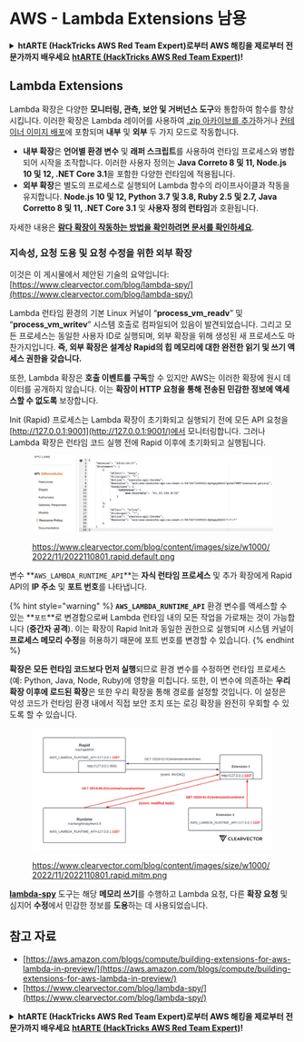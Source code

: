 # AWS - Lambda Extensions 남용

<details>

<summary><strong>htARTE (HackTricks AWS Red Team Expert)로부터 AWS 해킹을 제로부터 전문가까지 배우세요</strong> <a href="https://training.hacktricks.xyz/courses/arte"><strong>htARTE (HackTricks AWS Red Team Expert)</strong></a><strong>!</strong></summary>

HackTricks를 지원하는 다른 방법:

* **회사가 HackTricks에 광고되길 원하거나** **HackTricks를 PDF로 다운로드**하려면 [**SUBSCRIPTION PLANS**](https://github.com/sponsors/carlospolop)를 확인하세요!
* [**공식 PEASS & HackTricks 스왜그**](https://peass.creator-spring.com)를 구매하세요
* [**The PEASS Family**](https://opensea.io/collection/the-peass-family)를 발견하세요, 당사의 독점 [**NFTs**](https://opensea.io/collection/the-peass-family) 컬렉션
* **💬 [Discord 그룹](https://discord.gg/hRep4RUj7f)** 또는 [**텔레그램 그룹**](https://t.me/peass)에 **가입**하거나 **트위터** 🐦 [**@hacktricks\_live**](https://twitter.com/hacktricks\_live)**를 팔로우**하세요.
* **해킹 트릭을 공유하려면** [**HackTricks**](https://github.com/carlospolop/hacktricks) 및 [**HackTricks Cloud**](https://github.com/carlospolop/hacktricks-cloud) github 저장소로 PR을 제출하세요.

</details>

## Lambda Extensions

Lambda 확장은 다양한 **모니터링, 관측, 보안 및 거버넌스 도구**와 통합하여 함수를 향상시킵니다. 이러한 확장은 Lambda 레이어를 사용하여 [.zip 아카이브를 추가](https://docs.aws.amazon.com/lambda/latest/dg/configuration-layers.html)하거나 [컨테이너 이미지 배포](https://aws.amazon.com/blogs/compute/working-with-lambda-layers-and-extensions-in-container-images/)에 포함되며 **내부** 및 **외부** 두 가지 모드로 작동합니다.

* **내부 확장**은 **언어별 환경 변수** 및 **래퍼 스크립트**를 사용하여 런타임 프로세스와 병합되어 시작을 조작합니다. 이러한 사용자 정의는 **Java Correto 8 및 11, Node.js 10 및 12, .NET Core 3.1**을 포함한 다양한 런타임에 적용됩니다.
* **외부 확장**은 별도의 프로세스로 실행되어 Lambda 함수의 라이프사이클과 작동을 유지합니다. **Node.js 10 및 12, Python 3.7 및 3.8, Ruby 2.5 및 2.7, Java Corretto 8 및 11, .NET Core 3.1** 및 **사용자 정의 런타임**과 호환됩니다.

자세한 내용은 [**람다 확장이 작동하는 방법을 확인하려면 문서를 확인하세요**](https://docs.aws.amazon.com/lambda/latest/dg/runtimes-extensions-api.html).

### 지속성, 요청 도용 및 요청 수정을 위한 외부 확장

이것은 이 게시물에서 제안된 기술의 요약입니다: [https://www.clearvector.com/blog/lambda-spy/](https://www.clearvector.com/blog/lambda-spy/)

Lambda 런타임 환경의 기본 Linux 커널이 “**process\_vm\_readv**” 및 “**process\_vm\_writev**” 시스템 호출로 컴파일되어 있음이 발견되었습니다. 그리고 모든 프로세스는 동일한 사용자 ID로 실행되며, 외부 확장을 위해 생성된 새 프로세스도 마찬가지입니다. **즉, 외부 확장은 설계상 Rapid의 힙 메모리에 대한 완전한 읽기 및 쓰기 액세스 권한을 갖습니다.**

또한, Lambda 확장은 **호출 이벤트를 구독**할 수 있지만 AWS는 이러한 확장에 원시 데이터를 공개하지 않습니다. 이는 **확장이 HTTP 요청을 통해 전송된 민감한 정보에 액세스할 수 없도록** 보장합니다.

Init (Rapid) 프로세스는 Lambda 확장이 초기화되고 실행되기 전에 모든 API 요청을 [http://127.0.0.1:9001](http://127.0.0.1:9001/)에서 모니터링합니다. 그러나 Lambda 확장은 런타임 코드 실행 전에 Rapid 이후에 초기화되고 실행됩니다.

<figure><img src="../../../../.gitbook/assets/image (90).png" alt=""><figcaption><p><a href="https://www.clearvector.com/blog/content/images/size/w1000/2022/11/2022110801.rapid.default.png">https://www.clearvector.com/blog/content/images/size/w1000/2022/11/2022110801.rapid.default.png</a></p></figcaption></figure>

변수 **`AWS_LAMBDA_RUNTIME_API`**는 **자식 런타임 프로세스** 및 추가 확장에게 Rapid API의 **IP 주소** 및 **포트 번호**를 나타냅니다.

{% hint style="warning" %}
**`AWS_LAMBDA_RUNTIME_API`** 환경 변수를 액세스할 수 있는 **`포트`**로 변경함으로써 Lambda 런타임 내의 모든 작업을 가로채는 것이 가능합니다 (**중간자 공격**). 이는 확장이 Rapid Init과 동일한 권한으로 실행되며 시스템 커널이 **프로세스 메모리 수정**을 허용하기 때문에 포트 번호를 변경할 수 있습니다.
{% endhint %}

**확장은 모든 런타임 코드보다 먼저 실행**되므로 환경 변수를 수정하면 런타임 프로세스 (예: Python, Java, Node, Ruby)에 영향을 미칩니다. 또한, 이 변수에 의존하는 **우리 확장 이후에 로드된 확장**은 또한 우리 확장을 통해 경로를 설정할 것입니다. 이 설정은 악성 코드가 런타임 환경 내에서 직접 보안 조치 또는 로깅 확장을 완전히 우회할 수 있도록 할 수 있습니다.

<figure><img src="../../../../.gitbook/assets/image (3) (4).png" alt=""><figcaption><p><a href="https://www.clearvector.com/blog/content/images/size/w1000/2022/11/2022110801.rapid.mitm.png">https://www.clearvector.com/blog/content/images/size/w1000/2022/11/2022110801.rapid.mitm.png</a></p></figcaption></figure>

[**lambda-spy**](https://github.com/clearvector/lambda-spy) 도구는 해당 **메모리 쓰기**를 수행하고 Lambda 요청, 다른 **확장 요청** 및 심지어 **수정**에서 민감한 정보를 **도용**하는 데 사용되었습니다.

## 참고 자료

* [https://aws.amazon.com/blogs/compute/building-extensions-for-aws-lambda-in-preview/](https://aws.amazon.com/blogs/compute/building-extensions-for-aws-lambda-in-preview/)
* [https://www.clearvector.com/blog/lambda-spy/](https://www.clearvector.com/blog/lambda-spy/)

<details>

<summary><strong>htARTE (HackTricks AWS Red Team Expert)로부터 AWS 해킹을 제로부터 전문가까지 배우세요</strong> <a href="https://training.hacktricks.xyz/courses/arte"><strong>htARTE (HackTricks AWS Red Team Expert)</strong></a><strong>!</strong></summary>

HackTricks를 지원하는 다른 방법:

* **회사가 HackTricks에 광고되길 원하거나** **HackTricks를 PDF로 다운로드**하려면 [**SUBSCRIPTION PLANS**](https://github.com/sponsors/carlospolop)를 확인하세요!
* [**공식 PEASS & HackTricks 스왜그**](https://peass.creator-spring.com)를 구매하세요
* [**The PEASS Family**](https://opensea.io/collection/the-peass-family)를 발견하세요, 당사의 독점 [**NFTs**](https://opensea.io/collection/the-peass-family) 컬렉션
* **💬 [Discord 그룹](https://discord.gg/hRep4RUj7f)** 또는 [**텔레그램 그룹**](https://t.me/peass)에 **가입**하거나 **트위터** 🐦 [**@hacktricks\_live**](https://twitter.com/hacktricks\_live)**를 팔로우**하세요.
* **해킹 트릭을 공유하려면** [**HackTricks**](https://github.com/carlospolop/hacktricks) 및 [**HackTricks Cloud**](https://github.com/carlospolop/hacktricks-cloud) github 저장소로 PR을 제출하세요.

</details>
